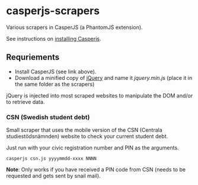 casperjs-scrapers
=================

Various scrapers in CasperJS (a PhantomJS extension).

See instructions on [installing Casperjs](http://docs.casperjs.org/en/latest/installation.html).


## Requriements ##

* Install CasperJS (see link above).
* Download a minified copy of [jQuery](http://jquery.com/) and name it *jquery.min.js* (place it in the same folder as the scrapers)

jQuery is injected into most scraped websites to manipulate the DOM and/or to retrieve data.

### CSN (Swedish student debt) ###

Small scraper that uses the mobile version of the CSN (Centrala studiestödsnämnden) website to check your current student debt.

Just run with your civic registration number and PIN as the arguments.

    casperjs csn.js yyyymmdd-xxxx NNNN
    
**Note**: Only works if you have received a PIN code from CSN (needs to be requested and gets sent by snail mail).